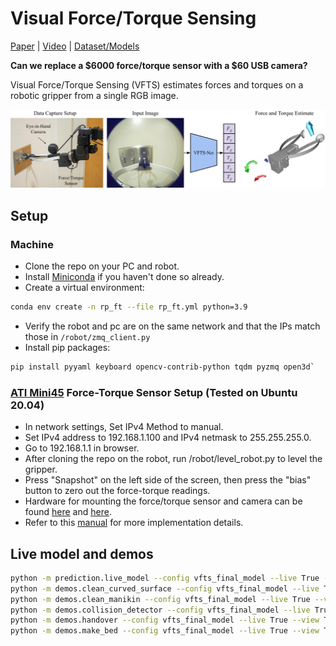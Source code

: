 # Visual Force/Torque Sensing

[Paper](https://arxiv.org/abs/2210.00051) | [Video](https://www.youtube.com/watch?v=x0V3p6EUj1s) | [Dataset/Models](https://1drv.ms/f/s!AjebifpxoPl5hOBB-a_D69ip7IxMXQ?e=Co2k2a)

**Can we replace a $6000 force/torque sensor with a $60 USB camera?**

Visual Force/Torque Sensing (VFTS) estimates forces and torques on a robotic gripper from a single RGB image.

![alt text](https://github.com/jeremy-collins/visual-force-torque/blob/main/assets/Headliner.png "Visual Force/Torque Sensing")

## Setup

### Machine
- Clone the repo on your PC and robot.
- Install [Miniconda](https://docs.conda.io/en/latest/miniconda.html) if you haven't done so already.
- Create a virtual environment:
```bash
conda env create -n rp_ft --file rp_ft.yml python=3.9
```
- Verify the robot and pc are on the same network and that the IPs match those in `/robot/zmq_client.py`
- Install pip packages:
```bash
pip install pyyaml keyboard opencv-contrib-python tqdm pyzmq open3d`
```

### [ATI Mini45](https://www.ati-ia.com/products/ft/ft_models.aspx?id=mini45) Force-Torque Sensor Setup (Tested on Ubuntu 20.04)
- In network settings, Set IPv4 Method to manual.
- Set IPv4 address to 192.168.1.100 and IPv4 netmask to 255.255.255.0.
- Go to 192.168.1.1 in browser.
- After cloning the repo on the robot, run /robot/level_robot.py to level the gripper.
- Press "Snapshot" on the left side of the screen, then press the "bias" button to zero out the force-torque readings.
- Hardware for mounting the force/torque sensor and camera can be found [here](https://1drv.ms/f/s!AjebifpxoPl5hOBB-a_D69ip7IxMXQ?e=Co2k2a) and [here](https://hello-robot.com/stretch-teleop-kit).
- Refer to this [manual](https://www.ati-ia.com/app_content/documents/9620-05-NET%20FT.pdf) for more implementation details.


## Live model and demos
```bash
python -m prediction.live_model --config vfts_final_model --live True --view True
python -m demos.clean_curved_surface --config vfts_final_model --live True --view True
python -m demos.clean_manikin --config vfts_final_model --live True --view True
python -m demos.collision_detector --config vfts_final_model --live True --view True
python -m demos.handover --config vfts_final_model --live True --view True
python -m demos.make_bed --config vfts_final_model --live True --view True
```
